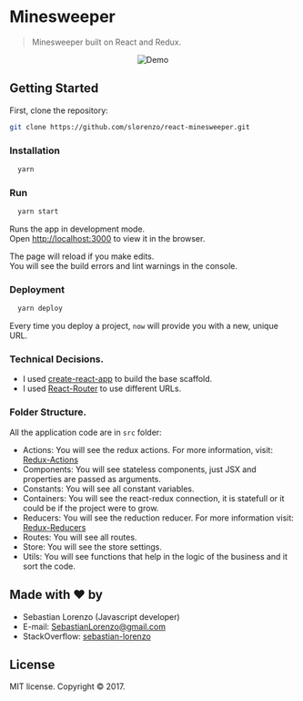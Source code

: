 # Minesweeper

> Minesweeper built on React and Redux.

<p align="center">
  <img src="https://github.com/slorenzo/react-minesweeper/blob/master/media/minesweeper.gif?raw=true" alt="Demo"/>
</p>

## Getting Started

First, clone the repository:

```bash
git clone https://github.com/slorenzo/react-minesweeper.git
```

### Installation

```sh
  yarn
```

### Run

```sh
  yarn start
```

Runs the app in development mode.<br>
Open [http://localhost:3000](http://localhost:3000) to view it in the browser.

The page will reload if you make edits.<br>
You will see the build errors and lint warnings in the console.

### Deployment

```sh
  yarn deploy
```

Every time you deploy a project, `now` will provide you with a new, unique URL.

### Technical Decisions.

- I used [create-react-app](https://github.com/facebookincubator/create-react-app) to build the base scaffold.
- I used [React-Router](https://reacttraining.com/react-router/web) to use different URLs.

### Folder Structure.

All the application code are in `src` folder:
- Actions: You will see the redux actions. For more information, visit: [Redux-Actions](http://redux.js.org/docs/basics/Actions.html)
- Components: You will see stateless components, just JSX and properties are passed as arguments.
- Constants: You will see all constant variables.
- Containers: You will see the react-redux connection, it is statefull or it could be if the project were to grow.
- Reducers: You will see the reduction reducer. For more information visit: [Redux-Reducers](http://redux.js.org/docs/basics/Reducers.html)
- Routes: You will see all routes.
- Store: You will see the store settings.
- Utils: You will see functions that help in the logic of the business and it sort the code.

## Made with ❤ by

- Sebastian Lorenzo (Javascript developer)
- E-mail: [SebastianLorenzo@gmail.com](mailto:SebastianLorenzo@gmail.com)
- StackOverflow: [sebastian-lorenzo](http://stackoverflow.com/users/1741027/sebastian-lorenzo?tab=profile)

## License

MIT license. Copyright © 2017.